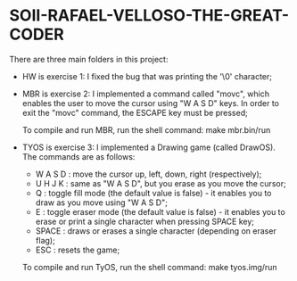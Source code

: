 
 SOII-RAFAEL-VELLOSO-THE-GREAT-CODER
 ==============================

There are three main folders in this project:

* HW is exercise 1: I fixed the bug that was printing the '\0' character;
* MBR is exercise 2: I implemented a command called "movc", which enables
  the user to move the cursor using "W A S D" keys. In order to exit the "movc"
  command, the ESCAPE key must be pressed;
  
  To compile and run MBR, run the shell command: make mbr.bin/run
* TYOS is exercise 3: I implemented a Drawing game (called DrawOS). The commands are as follows:
  - W A S D : move the cursor up, left, down, right (respectively);
  - U H J K : same as "W A S D", but you erase as you move the cursor;
  - Q : toggle fill mode (the default value is false) - it enables you to draw as you move using "W A S D";
  - E : toggle eraser mode (the default value is false) - it enables you to erase or print a single character when pressing SPACE key;
  - SPACE : draws or erases a single character (depending on eraser flag);
  - ESC : resets the game;
  
  To compile and run TyOS, run the shell command: make tyos.img/run

